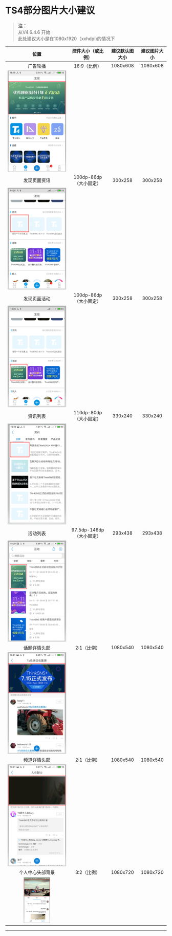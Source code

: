 # TS4部分图片大小建议

>**注：**   
从V4.6.4.6 开始  
此处建议大小是在1080x1920（xxhdpi)的情况下

|      位置      |   控件大小（或比例）   | 建议默认图大小 | 建议图片大小 |
|:--------------:|:----------------------:|:--------------:|:------------:|
|    广告轮播    |      16:9（比例）      |   1080x608     |    1080x608  |
|  ![suggest_1]  |                        |                |              |
|  发现页面资讯  | 100dp-86dp（大小固定） |    300x258     |    300x258   |
|  ![suggest_2]  |                        |                |              |
|  发现页面活动  | 100dp-86dp（大小固定） |    300x258     |    300x258   |
|  ![suggest_3]  |                        |                |              |
|    资讯列表    | 110dp-80dp（大小固定） |    330x240     |    330x240   |
|  ![suggest_4]  |                        |                |              |
|    活动列表    |97.5dp-146dp（大小固定）|    293x438     |    293x438   |
|  ![suggest_5]  |                        |                |              |
|  话题详情头部  |      2:1（比例）       |   1080x540     |   1080x540   |
|  ![suggest_6]  |                        |                |              |
|  频道详情头部  |      2:1（比例）       |   1080x540     |   1080x540   |
|  ![suggest_7]  |                        |                |              |
|个人中心头部背景|      3:2（比例）       |   1080x720     |   1080x720   | 
|  ![suggest_8]  |                        |                |              |


-------------------------------------------
[suggest_1]:./image/suggest_1.png
[suggest_2]:./image/suggest_2.png
[suggest_3]:./image/suggest_3.png
[suggest_4]:./image/suggest_4.png
[suggest_5]:./image/suggest_5.png
[suggest_6]:./image/suggest_6.png
[suggest_7]:./image/suggest_7.png
[suggest_8]:./image/suggest_8.png